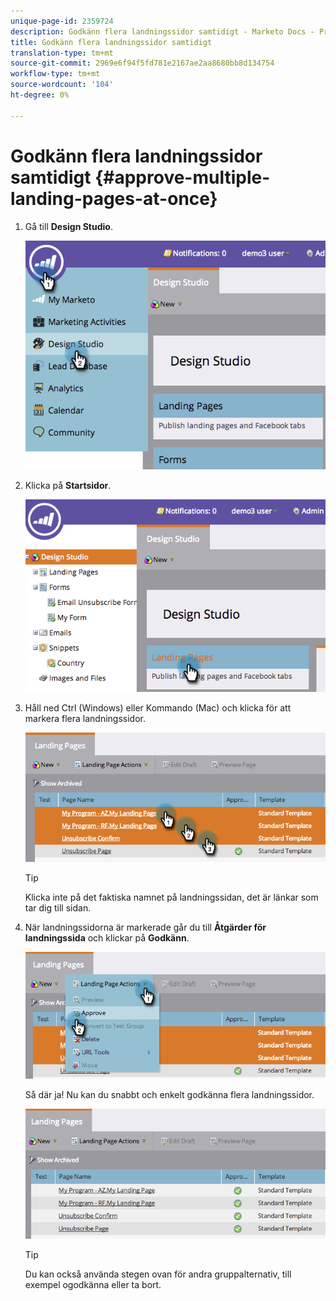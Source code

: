 ```yaml
---
unique-page-id: 2359724
description: Godkänn flera landningssidor samtidigt - Marketo Docs - Produktdokumentation
title: Godkänn flera landningssidor samtidigt
translation-type: tm+mt
source-git-commit: 2969e6f94f5fd781e2167ae2aa8680bb8d134754
workflow-type: tm+mt
source-wordcount: '104'
ht-degree: 0%

---
```



# Godkänn flera landningssidor samtidigt {#approve-multiple-landing-pages-at-once}

1. Gå till **Design Studio**.

   ![](assets/image2014-9-17-11-3a35-3a5.png)

1. Klicka på **Startsidor**.

   ![](assets/image2014-9-17-11-3a35-3a11.png)

1. Håll ned Ctrl (Windows) eller Kommando (Mac) och klicka för att markera flera landningssidor.

   ![](assets/image2014-9-17-11-3a35-3a19.png)

   >[!TIP]
   >
   >Klicka inte på det faktiska namnet på landningssidan, det är länkar som tar dig till sidan.

1. När landningssidorna är markerade går du till **Åtgärder för landningssida** och klickar på **Godkänn**.

   ![](assets/image2014-9-17-11-3a35-3a27.png)

   Så där ja! Nu kan du snabbt och enkelt godkänna flera landningssidor.

   ![](assets/image2014-9-17-11-3a35-3a36.png)

   >[!TIP]
   >
   >Du kan också använda stegen ovan för andra gruppalternativ, till exempel ogodkänna eller ta bort.
